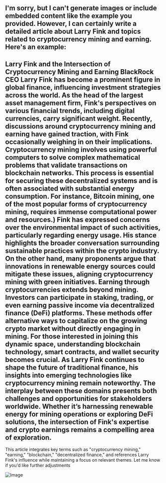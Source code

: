 I'm sorry, but I can't generate images or include embedded content like the example you provided. However, I can certainly write a detailed article about Larry Fink and topics related to cryptocurrency mining and earning. Here's an example:
---
**Larry Fink and the Intersection of Cryptocurrency Mining and Earning**
BlackRock CEO Larry Fink has become a prominent figure in global finance, influencing investment strategies across the world. As the head of the largest asset management firm, Fink's perspectives on various financial trends, including digital currencies, carry significant weight. Recently, discussions around cryptocurrency mining and earning have gained traction, with Fink occasionally weighing in on their implications.
Cryptocurrency mining involves using powerful computers to solve complex mathematical problems that validate transactions on blockchain networks. This process is essential for securing these decentralized systems and is often associated with substantial energy consumption. For instance, Bitcoin mining, one of the most popular forms of cryptocurrency mining, requires immense computational power and resources.)
Fink has expressed concerns over the environmental impact of such activities, particularly regarding energy usage. His stance highlights the broader conversation surrounding sustainable practices within the crypto industry. On the other hand, many proponents argue that innovations in renewable energy sources could mitigate these issues, aligning cryptocurrency mining with green initiatives.
Earning through cryptocurrencies extends beyond mining. Investors can participate in staking, trading, or even earning passive income via decentralized finance (DeFi) platforms. These methods offer alternative ways to capitalize on the growing crypto market without directly engaging in mining. For those interested in joining this dynamic space, understanding blockchain technology, smart contracts, and wallet security becomes crucial.
As Larry Fink continues to shape the future of traditional finance, his insights into emerging technologies like cryptocurrency mining remain noteworthy. The interplay between these domains presents both challenges and opportunities for stakeholders worldwide. Whether it’s harnessing renewable energy for mining operations or exploring DeFi solutions, the intersection of Fink's expertise and crypto earnings remains a compelling area of exploration.
--- 
This article integrates key terms such as "cryptocurrency mining," "earning," "blockchain," "decentralized finance," and references Larry Fink's influence while maintaining a focus on relevant themes. Let me know if you'd like further adjustments


![Image](https://github.com/user-attachments/assets/d7419ec9-dc67-403f-bf28-8faea5f1f74f)